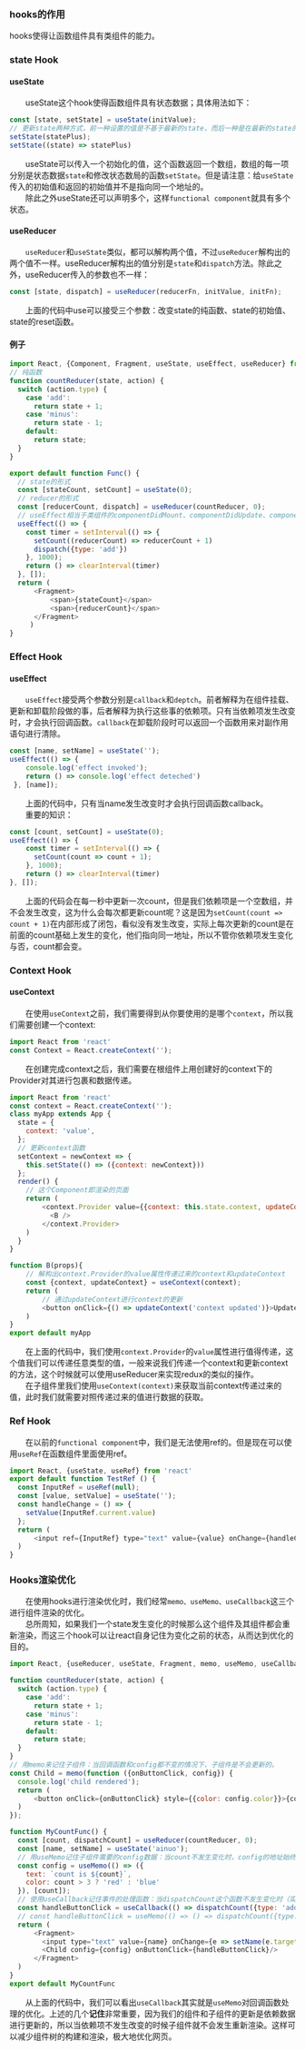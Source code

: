 ### hooks的作用
hooks使得让函数组件具有类组件的能力。
### state Hook
#### useState
&#8195;&#8195;useState这个hook使得函数组件具有状态数据；具体用法如下：
```javascript
const [state, setState] = useState(initValue);
// 更新state两种方式，前一种设置的值是不基于最新的state，而后一种是在最新的state的基础上设置的。
setState(statePlus);
setState((state) => statePlus)
```
&#8195;&#8195;useState可以传入一个初始化的值，这个函数返回一个数组，数组的每一项分别是状态数据``state``和修改状态数局的函数``setState``。但是请注意：给``useState``传入的初始值和返回的初始值并不是指向同一个地址的。  
&#8195;&#8195;除此之外useState还可以声明多个，这样``functional component``就具有多个状态。
#### useReducer
&#8195;&#8195;``useReducer``和``useState``类似，都可以解构两个值，不过``useReducer``解构出的两个值不一样。useReducer解构出的值分别是``state``和``dispatch``方法。除此之外，useReducer传入的参数也不一样：
```javascript
const [state, dispatch] = useReducer(reducerFn, initValue, initFn);
```
&#8195;&#8195;上面的代码中use可以接受三个参数：改变state的纯函数、state的初始值、state的reset函数。
#### 例子
```javascript
import React, {Component, Fragment, useState, useEffect, useReducer} from 'react'
// 纯函数
function countReducer(state, action) {
  switch (action.type) {
    case 'add':
      return state + 1;
    case 'minus':
      return state - 1;
    default:
      return state;
  }
}

export default function Func() {
  // state的形式
  const [stateCount, setCount] = useState(0);
  // reducer的形式
  const [reducerCount, dispatch] = useReducer(countReducer, 0);
  // useEffect相当于类组件的componentDidMount、componentDidUpdate、componentWillUnMount
  useEffect(() => {
    const timer = setInterval(() => {
      setCount((reducerCount) => reducerCount + 1)
      dispatch({type: 'add'})
    }, 1000);
    return () => clearInterval(timer)
  }, []);
  return (
      <Fragment>
          <span>{stateCount}</span>
          <span>{reducerCount}</span>
      </Fragment>
     )
}
```
### Effect Hook
#### useEffect
&#8195;&#8195;``useEffect``接受两个参数分别是``callback``和``deptch``。前者解释为在组件挂载、更新和卸载阶段做的事，后者解释为执行这些事的依赖项。只有当依赖项发生改变时，才会执行回调函数。``callback``在卸载阶段时可以返回一个函数用来对副作用语句进行清除。
```javascript
const [name, setName] = useState('');
useEffect(() => {
    console.log('effect invoked');
    return () => console.log('effect deteched')
 }, [name]);
```
&#8195;&#8195;上面的代码中，只有当name发生改变时才会执行回调函数callback。  
&#8195;&#8195;重要的知识：
```javascript
const [count, setCount] = useState(0);
useEffect(() => {
    const timer = setInterval(() => {
      setCount(count => count + 1);
    }, 1000);
    return () => clearInterval(timer)
}, []);
```
&#8195;&#8195;上面的代码会在每一秒中更新一次count，但是我们依赖项是一个空数组，并不会发生改变，这为什么会每次都更新count呢？这是因为``setCount(count => count + 1)``在内部形成了闭包，看似没有发生改变，实际上每次更新的count是在前面的count基础上发生的变化，他们指向同一地址，所以不管你依赖项发生变化与否，count都会变。
### Context Hook
#### useContext
&#8195;&#8195;在使用``useContext``之前，我们需要得到从你要使用的是哪个``context``，所以我们需要创建一个context:
```javascript
import React from 'react'
const Context = React.createContext('');
```
&#8195;&#8195;在创建完成context之后，我们需要在根组件上用创建好的context下的Provider对其进行包裹和数据传递。
```javascript
import React from 'react'
const context = React.createContext('');
class myApp extends App {
  state = {
    context: 'value',
  };
  // 更新context函数
  setContext = newContext => {
    this.setState(() => ({context: newContext}))
  };
  render() {
    // 这个Component即渲染的页面
    return (
        <context.Provider value={{context: this.state.context, updateContext: this.setContext}}>
          <B />
        </context.Provider>
    )
  }
}

function B(props){
    // 解构出context.Provider的value属性传递过来的context和updateContext
    const {context, updateContext} = useContext(context);
    return (
        // 通过updateContext进行context的更新
        <button onClick={() => updateContext('context updated')}>Update Context</button>
    )
}
export default myApp
```
&#8195;&#8195;在上面的代码中，我们使用``context.Provider``的``value``属性进行值得传递，这个值我们可以传递任意类型的值，一般来说我们传递一个context和更新context的方法，这个时候就可以使用useReducer来实现redux的类似的操作。  
&#8195;&#8195;在子组件里我们使用``useContext(context)``来获取当前context传递过来的值，此时我们就需要对照传递过来的值进行数据的获取。
### Ref Hook
&#8195;&#8195;在以前的``functional component``中，我们是无法使用ref的。但是现在可以使用``useRef``在函数组件里面使用ref。
```javascript
import React, {useState, useRef} from 'react'
export default function TestRef () {
  const InputRef = useRef(null);
  const [value, setValue] = useState('');
  const handleChange = () => {
    setValue(InputRef.current.value)
  };
  return (
      <input ref={InputRef} type="text" value={value} onChange={handleChange}/>
  )
}
```
### Hooks渲染优化
&#8195;&#8195;在使用hooks进行渲染优化时，我们经常``memo、useMemo、useCallback``这三个进行组件渲染的优化。  
&#8195;&#8195;总所周知，如果我们一个state发生变化的时候那么这个组件及其组件都会重新渲染，而这三个hook可以让react自身记住为变化之前的状态，从而达到优化的目的。
```javascript
import React, {useReducer, useState, Fragment, memo, useMemo, useCallback} from 'react'

function countReducer(state, action) {
  switch (action.type) {
    case 'add':
      return state + 1;
    case 'minus':
      return state - 1;
    default:
      return state;
  }
}
// 用memo来记住子组件：当回调函数和config都不变的情况下，子组件是不会更新的。
const Child = memo(function ({onButtonClick, config}) {
  console.log('child rendered');
  return (
      <button onClick={onButtonClick} style={{color: config.color}}>{config.text}</button>
  )
});

function MyCountFunc() {
  const [count, dispatchCount] = useReducer(countReducer, 0);
  const [name, setName] = useState('ainuo');
  // 用useMemo记住子组件需要的config数据：当count不发生变化时，config的地址始终不变，不会创建新的config
  const config = useMemo(() => ({
    text: `count is ${count}`,
    color: count > 3 ? 'red' : 'blue'
  }), [count]);
  // 使用useCallback记住事件的处理函数：当dispatchCount这个函数不发生变化时（实际上永远不会发生变化），回调函数就不会重新创建
  const handleButtonClick = useCallback(() => dispatchCount({type: 'add'}), [dispatchCount]);
  // const handleButtonClick = useMemo(() => () => dispatchCount({type: 'add'}), [dispatchCount])
  return (
      <Fragment>
        <input type="text" value={name} onChange={e => setName(e.target.value)}/>
        <Child config={config} onButtonClick={handleButtonClick}/>
      </Fragment>
  )
}
export default MyCountFunc
```
&#8195;&#8195;从上面的代码中，我们可以看出``useCallback``其实就是``useMemo``对回调函数处理的优化。上述的几个**记住**非常重要，因为我们的组件和子组件的更新是依赖数据进行更新的，所以当依赖项不发生改变的时候子组件就不会发生重新渲染。这样可以减少组件树的构建和渲染，极大地优化网页。
